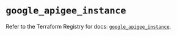 # `google_apigee_instance`

Refer to the Terraform Registry for docs: [`google_apigee_instance`](https://registry.terraform.io/providers/hashicorp/google/5.33.0/docs/resources/apigee_instance).
